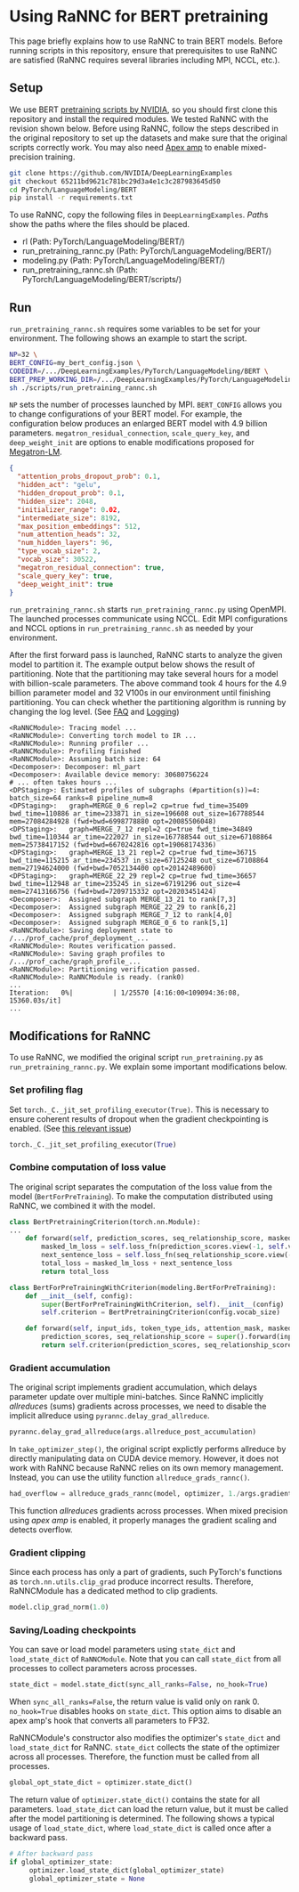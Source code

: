 # Using RaNNC for BERT pretraining

This page briefly explains how to use RaNNC to train BERT models.
Before running scripts in this repository, ensure that prerequisites to use RaNNC are satisfied 
(RaNNC requires several libraries including MPI, NCCL, etc.).

## Setup

We use BERT [pretraining scripts by NVIDIA](https://github.com/NVIDIA/DeepLearningExamples/tree/master/PyTorch/LanguageModeling/BERT), so you should first clone this repository and install the required modules.
We tested RaNNC with the revision shown below.
Before using RaNNC, follow the steps described in the original repository to set up the datasets and make sure that the original scripts correctly work.
You may also need [Apex amp](https://nvidia.github.io/apex/amp.html) to enable mixed-precision training.

```bash
git clone https://github.com/NVIDIA/DeepLearningExamples
git checkout 65211bd9621c781bc29d3a4e1c3c287983645d50
cd PyTorch/LanguageModeling/BERT
pip install -r requirements.txt
```

To use RaNNC, copy the following files in `DeepLearningExamples`.
*Path*s show the paths where the files should be placed.

- rl (Path: PyTorch/LanguageModeling/BERT/)
- run_pretraining_rannc.py (Path: PyTorch/LanguageModeling/BERT/)
- modeling.py (Path: PyTorch/LanguageModeling/BERT/)
- run_pretraining_rannc.sh (Path: PyTorch/LanguageModeling/BERT/scripts/)

## Run

`run_pretraining_rannc.sh` requires some variables to be set for your environment.
The following shows an example to start the script.

```bash
NP=32 \
BERT_CONFIG=my_bert_config.json \
CODEDIR=/.../DeepLearningExamples/PyTorch/LanguageModeling/BERT \
BERT_PREP_WORKING_DIR=/.../DeepLearningExamples/PyTorch/LanguageModeling/BERT/data/prep \
sh ./scripts/run_pretraining_rannc.sh 
```

`NP` sets the number of processes launched by MPI.
`BERT_CONFIG` allows you to change configurations of your BERT model.
For example, the configuration below produces an enlarged BERT model with 4.9 billion parameters.
`megatron_residual_connection`, `scale_query_key`, and `deep_weight_init` are options to enable
modifications proposed for [Megatron-LM](https://github.com/NVIDIA/Megatron-LM).
 
```json
{
  "attention_probs_dropout_prob": 0.1,
  "hidden_act": "gelu",
  "hidden_dropout_prob": 0.1,
  "hidden_size": 2048,
  "initializer_range": 0.02,
  "intermediate_size": 8192,
  "max_position_embeddings": 512,
  "num_attention_heads": 32,
  "num_hidden_layers": 96,
  "type_vocab_size": 2,
  "vocab_size": 30522,
  "megatron_residual_connection": true,
  "scale_query_key": true,
  "deep_weight_init": true
}
```

`run_pretraining_rannc.sh` starts `run_pretraining_rannc.py` using OpenMPI. The launched processes communicate using NCCL.
Edit MPI configurations and NCCL options in `run_pretraining_rannc.sh` as needed by your environment.

After the first forward pass is launched, RaNNC starts to analyze the given model to partition it. 
The example output below shows the result of partitioning.
Note that the partitioning may take several hours for a model with billion-scale parameters.
The above command took 4 hours for the 4.9 billion parameter model and 32 V100s in our environment until finishing partitioning.
You can check whether the partitioning algorithm is running by changing the log level. (See [FAQ](https://nict-wisdom.github.io/rannc/faq.html) and [Logging](https://nict-wisdom.github.io/rannc/logging.html))

```
<RaNNCModule>: Tracing model ...
<RaNNCModule>: Converting torch model to IR ...
<RaNNCModule>: Running profiler ...
<RaNNCModule>: Profiling finished
<RaNNCModule>: Assuming batch size: 64
<Decomposer>: Decomposer: ml_part
<Decomposer>: Available device memory: 30680756224
# ... often takes hours ...
<DPStaging>: Estimated profiles of subgraphs (#partition(s))=4: batch_size=64 ranks=8 pipeline_num=8
<DPStaging>:   graph=MERGE_0_6 repl=2 cp=true fwd_time=35409 bwd_time=110886 ar_time=233871 in_size=196608 out_size=167788544 mem=27084284928 (fwd+bwd=6998778880 opt=20085506048)
<DPStaging>:   graph=MERGE_7_12 repl=2 cp=true fwd_time=34849 bwd_time=110344 ar_time=222027 in_size=167788544 out_size=67108864 mem=25738417152 (fwd+bwd=6670242816 opt=19068174336)
<DPStaging>:   graph=MERGE_13_21 repl=2 cp=true fwd_time=36715 bwd_time=115215 ar_time=234537 in_size=67125248 out_size=67108864 mem=27194624000 (fwd+bwd=7052134400 opt=20142489600)
<DPStaging>:   graph=MERGE_22_29 repl=2 cp=true fwd_time=36657 bwd_time=112948 ar_time=235245 in_size=67191296 out_size=4 mem=27413166756 (fwd+bwd=7209715332 opt=20203451424)
<Decomposer>:  Assigned subgraph MERGE_13_21 to rank[7,3]
<Decomposer>:  Assigned subgraph MERGE_22_29 to rank[6,2]
<Decomposer>:  Assigned subgraph MERGE_7_12 to rank[4,0]
<Decomposer>:  Assigned subgraph MERGE_0_6 to rank[5,1]
<RaNNCModule>: Saving deployment state to /.../prof_cache/prof_deployment_...
<RaNNCModule>: Routes verification passed.
<RaNNCModule>: Saving graph profiles to /.../prof_cache/graph_profile_...
<RaNNCModule>: Partitioning verification passed.
<RaNNCModule>: RaNNCModule is ready. (rank0)
...
Iteration:   0%|          | 1/25570 [4:16:00<109094:36:08, 15360.03s/it]
...
```


## Modifications for RaNNC

To use RaNNC, we modified the original script `run_pretraining.py` as `run_pretraining_rannc.py`.
We explain some important modifications below.

### Set profiling flag

Set `torch._C._jit_set_profiling_executor(True)`.
This is necessary to ensure coherent results of dropout when the gradient checkpointing is enabled.
(See [this relevant issue](https://github.com/pytorch/pytorch/issues/41909))

```python
torch._C._jit_set_profiling_executor(True)
```

### Combine computation of loss value

The original script separates the computation of the loss value from the model (`BertForPreTraining`).
To make the computation distributed using RaNNC, we combined it with the model.

```python
class BertPretrainingCriterion(torch.nn.Module):
...
    def forward(self, prediction_scores, seq_relationship_score, masked_lm_labels, next_sentence_labels):
        masked_lm_loss = self.loss_fn(prediction_scores.view(-1, self.vocab_size).float(), masked_lm_labels.view(-1))
        next_sentence_loss = self.loss_fn(seq_relationship_score.view(-1, 2).float(), next_sentence_labels.view(-1))
        total_loss = masked_lm_loss + next_sentence_loss
        return total_loss

class BertForPreTrainingWithCriterion(modeling.BertForPreTraining):
    def __init__(self, config):
        super(BertForPreTrainingWithCriterion, self).__init__(config)
        self.criterion = BertPretrainingCriterion(config.vocab_size)

    def forward(self, input_ids, token_type_ids, attention_mask, masked_lm_labels, next_sentence_labels):
        prediction_scores, seq_relationship_score = super().forward(input_ids, token_type_ids, attention_mask)
        return self.criterion(prediction_scores, seq_relationship_score, masked_lm_labels, next_sentence_labels)
```

### Gradient accumulation

The original script implements gradient accumulation, which delays parameter update over multiple mini-batches.
Since RaNNC implicitly *allreduce*s (sums) gradients across processes, we need to disable the implicit allreduce using
`pyrannc.delay_grad_allreduce`.

```python
pyrannc.delay_grad_allreduce(args.allreduce_post_accumulation)
```

In `take_optimizer_step()`, the original script explictly performs allreduce by directly manipulating data on CUDA device memory.
However, it does not work with RaNNC because RaNNC relies on its own memory management.
Instead, you can use the utility function `allreduce_grads_rannc()`.

```python
had_overflow = allreduce_grads_rannc(model, optimizer, 1./args.gradient_accumulation_steps)
```

This function *allreduce*s gradients across processes.
When mixed precision using *apex amp* is enabled, it properly manages the gradient scaling and detects overflow.


### Gradient clipping

Since each process has only a part of gradients, such PyTorch's functions as `torch.nn.utils.clip_grad` produce incorrect results.
Therefore, RaNNCModule has a dedicated method to clip gradients.

```python
model.clip_grad_norm(1.0)
```

### Saving/Loading checkpoints

You can save or load model parameters using `state_dict` and `load_state_dict` of `RaNNCModule`.
Note that you can call `state_dict` from all processes to collect parameters across processes.

```python
state_dict = model.state_dict(sync_all_ranks=False, no_hook=True)
```

When `sync_all_ranks=False`, the return value is valid only on rank 0.
`no_hook=True` disables hooks on `state_dict`.
This option aims to disable an apex amp's hook that converts all parameters to FP32.

RaNNCModule's constructor also modifies the optimizer's `state_dict` and `load_state_dict` for RaNNC.
`state_dict` collects the state of the optimizer across all processes.
Therefore, the function must be called from all processes.

```python
global_opt_state_dict = optimizer.state_dict()
```

The return value of `optimizer.state_dict()` contains the state for all parameters.
`load_state_dict` can load the return value, but it must be called after the model partitioning is determined.
The following shows a typical usage of `load_state_dict`, where `load_state_dict` is called once after a backward pass.

```python
# After backward pass
if global_optimizer_state:
     optimizer.load_state_dict(global_optimizer_state)
     global_optimizer_state = None
```


